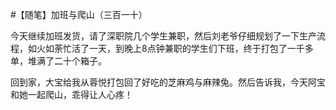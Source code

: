 #【随笔】加班与爬山（三百一十）

今天继续加班发货，请了深职院几个学生兼职，然后刘老爷仔细规划了一下生产流程，如火如荼忙活了一天，到晚上8点钟兼职的学生们下班，终于打包了一千多单，堆满了二十个箱子。

回到家，大宝给我从蓉悦打包回了好吃的芝麻鸡与麻辣兔。然后告诉我，今天阿宝和她一起爬山，乖得让人心疼！